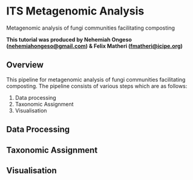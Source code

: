 # ITS Metagenomic Analysis
Metagenomic analysis of fungi communities facilitating composting

**This tutorial was produced by Nehemiah Ongeso (nehemiahongeso@gmail.com) & Felix Matheri (fmatheri@icipe.org)**

## Overview

This pipeline for metagenomic analysis of fungi communities facilitating composting. The pipeline consists of various steps which are as follows:

1. Data processing
2. Taxonomic Assignment
3. Visualisation

## Data Processing


## Taxonomic Assignment


## Visualisation




